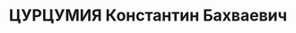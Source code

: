 ---
title: ЦУРЦУМИЯ Константин Бахваевич
description: 'Род. в 1901, грузин, член ВКП(б) с 1926.

  Звание: 13.01.1936 - ст. лейтенант ГБ (ЗСФСР).

  Награды: 22.07.1937 - орден Красной Звезды.

  нач. Зугдидского РО УГБ НКВД Грузинской ССР, уволен 22.10.1937.

  репрессирован.'
---